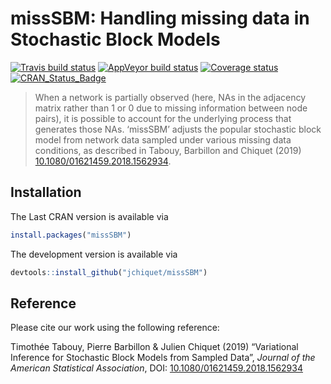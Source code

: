 
# missSBM: Handling missing data in Stochastic Block Models

[![Travis build
status](https://travis-ci.org/jchiquet/missSBM.svg?branch=master)](https://travis-ci.org/jchiquet/missSBM)
[![AppVeyor build
status](https://ci.appveyor.com/api/projects/status/github/jchiquet/missSBM?branch=master&svg=true)](https://ci.appveyor.com/project/jchiquet/missSBM)
[![Coverage
status](https://codecov.io/gh/jchiquet/missSBM/branch/master/graph/badge.svg)](https://codecov.io/github/jchiquet/missSBM?branch=master)
[![CRAN\_Status\_Badge](http://www.r-pkg.org/badges/version/missSBM)](https://cran.r-project.org/package=missSBM)

> When a network is partially observed (here, NAs in the adjacency
> matrix rather than 1 or 0 due to missing information between node
> pairs), it is possible to account for the underlying process that
> generates those NAs. ‘missSBM’ adjusts the popular stochastic block
> model from network data sampled under various missing data conditions,
> as described in Tabouy, Barbillon and Chiquet (2019)
> [10.1080/01621459.2018.1562934](https://doi.org/10.1080/01621459.2018.1562934).

## Installation

The Last CRAN version is available via

``` r
install.packages("missSBM")
```

The development version is available via

``` r
devtools::install_github("jchiquet/missSBM")
```

## Reference

Please cite our work using the following reference:

Timothée Tabouy, Pierre Barbillon & Julien Chiquet (2019) “Variational
Inference for Stochastic Block Models from Sampled Data”, *Journal of
the American Statistical Association*, DOI:
[10.1080/01621459.2018.1562934](https://doi.org/10.1080/01621459.2018.1562934)
